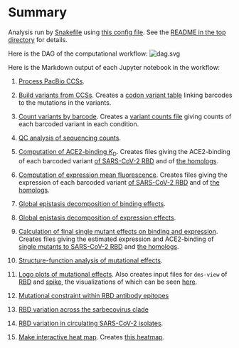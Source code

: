 # Summary

Analysis run by [Snakefile](../../Snakefile)
using [this config file](../../config.yaml).
See the [README in the top directory](../../README.md)
for details.

Here is the DAG of the computational workflow:
![dag.svg](dag.svg)

Here is the Markdown output of each Jupyter notebook in the
workflow:

1. [Process PacBio CCSs](process_ccs.md).

2. [Build variants from CCSs](build_variants.md).
   Creates a [codon variant table](../variants/codon_variant_table.csv)
   linking barcodes to the mutations in the variants.

3. [Count variants by barcode](count_variants.md).
   Creates a [variant counts file](../counts/variant_counts.csv)
   giving counts of each barcoded variant in each condition.

4. [QC analysis of sequencing counts](analyze_counts.md).

5. [Computation of ACE2-binding *K*<sub>D</sub>](compute_binding_Kd.md).
   Creates files giving the ACE2-binding of each barcoded variant
   [of SARS-CoV-2 RBD](../binding_Kds/binding_Kds.csv) and of
   [the homologs](../binding_Kds/binding_Kds_homologs.csv).

6. [Computation of expression mean fluorescence](compute_expression_meanF.md).
   Creates files giving the expression of each barcoded variant
   [of SARS-CoV-2 RBD](../expression_meanFs/expression_meanFs.csv) and of
   [the homologs](../expression_meanFs/expression_meanFs_homologs.csv).

7. [Global epistasis decomposition of binding effects](global_epistasis_binding.md).

8. [Global epistasis decomposition of expression effects](global_epistasis_expression.md).

9. [Calculation of final single mutant effects on binding and expression](single_mut_effects.md).
   Creates files giving the estimated expression and ACE2-binding of
   [single mutants to SARS-CoV-2 RBD](../single_mut_effects/single_mut_effects.csv)
   and [the homologs](../single_mut_effects/homolog_effects.csv).

10. [Structure-function analysis of mutational effects](structure_function.md).

11. [Logo plots of mutational effects](logoplots_of_muteffects.md).
    Also creates input files for `dms-view` of [RBD](../dms_view/dms-view_table_RBD.csv) and [spike](../dms_view/dms-view_table_spike.csv), the visualizations of which can be seen [here](https://jbloomlab.github.io/SARS-CoV-2-RBD_DMS/structures/).

12. [Mutational constraint within RBD antibody epitopes](antibody_epitopes.md)

13. [RBD variation across the sarbecovirus clade](sarbecovirus_diversity.md)

14. [RBD variation in circulating SARS-CoV-2 isolates](circulating_variants.md).

15. [Make interactive heat map](interactive_heatmap.md).
    Creates [this heatmap](https://jbloomlab.github.io/SARS-CoV-2-RBD_DMS/).
